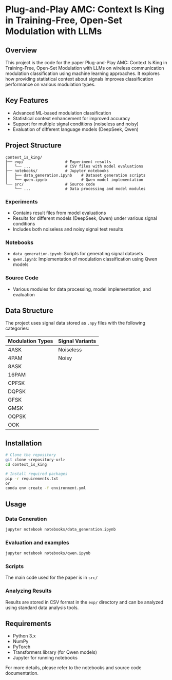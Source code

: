 # Plug-and-Play AMC: Context Is King in Training-Free, Open-Set Modulation with LLMs

## Overview
This project is the code for the paper Plug-and-Play AMC: Context Is King in Training-Free, Open-Set Modulation with LLMs on wireless communication modulation classification using machine learning approaches. It explores how providing statistical context about signals improves classification performance on various modulation types.

## Key Features
- Advanced ML-based modulation classification
- Statistical context enhancement for improved accuracy
- Support for multiple signal conditions (noiseless and noisy)
- Evaluation of different language models (DeepSeek, Qwen)

## Project Structure
```
context_is_king/
├── exp/                  # Experiment results
│   └── ...               # CSV files with model evaluations
├── notebooks/            # Jupyter notebooks
│   ├── data_generation.ipynb    # Dataset generation scripts
│   └── qwen.ipynb               # Qwen model implementation
└── src/                  # Source code
    └── ...               # Data processing and model modules
```

### Experiments
- Contains result files from model evaluations
- Results for different models (DeepSeek, Qwen) under various signal conditions
- Includes both noiseless and noisy signal test results

### Notebooks
- `data_generation.ipynb`: Scripts for generating signal datasets
- `qwen.ipynb`: Implementation of modulation classification using Qwen models

### Source Code
- Various modules for data processing, model implementation, and evaluation

## Data Structure
The project uses signal data stored as `.npy` files with the following categories:

| Modulation Types | Signal Variants |
|------------------|----------------|
| 4ASK             | Noiseless      |
| 4PAM             | Noisy          |
| 8ASK             |                |
| 16PAM            |                |
| CPFSK            |                |
| DQPSK            |                |
| GFSK             |                |
| GMSK             |                |
| OQPSK            |                |
| OOK              |                |

## Installation

```bash
# Clone the repository
git clone <repository-url>
cd context_is_king

# Install required packages
pip -r requirements.txt
or
conda env create -f environment.yml

```

## Usage

### Data Generation
```bash
jupyter notebook notebooks/data_generation.ipynb
```

### Evaluation and examples
```bash
jupyter notebook notebooks/qwen.ipynb
```

### Scripts
The main code used for the paper is in `src/`

### Analyzing Results
Results are stored in CSV format in the `exp/` directory and can be analyzed using standard data analysis tools.

## Requirements
- Python 3.x
- NumPy
- PyTorch
- Transformers library (for Qwen models)
- Jupyter for running notebooks

For more details, please refer to the notebooks and source code documentation.